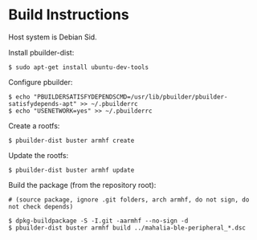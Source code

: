 # Build Instructions

Host system is Debian Sid.

Install pbuilder-dist:
```
$ sudo apt-get install ubuntu-dev-tools
```

Configure pbuilder:
```
$ echo "PBUILDERSATISFYDEPENDSCMD=/usr/lib/pbuilder/pbuilder-satisfydepends-apt" >> ~/.pbuilderrc
$ echo "USENETWORK=yes" >> ~/.pbuilderrc
```

Create a rootfs:
```
$ pbuilder-dist buster armhf create
```


Update the rootfs:
```
$ pbuilder-dist buster armhf update
```

Build the package (from the repository root):
```
# (source package, ignore .git folders, arch armhf, do not sign, do not check depends)

$ dpkg-buildpackage -S -I.git -aarmhf --no-sign -d
$ pbuilder-dist buster armhf build ../mahalia-ble-peripheral_*.dsc
```
